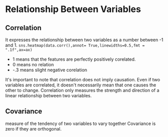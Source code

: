 # Relationship Between Variables

## Correlation
It expresses the relationship between two variables as a number between -1 and 1.
`sns.heatmap(data.corr(),annot= True,linewidths=0.5,fmt = ".1f",ax=ax)`

- 1 means that the features are perfectly positively corelated.
- 0 means no relation
- -.3 means slight negative corelation

It's important to note that correlation does not imply causation. Even if two variables are correlated, it doesn't necessarily mean that one causes the other to change. Correlation only measures the strength and direction of a linear relationship between two variables.

## Covariance

measure of the tendency of two variables to vary together
Covariance is zero if they are orthogonal.

